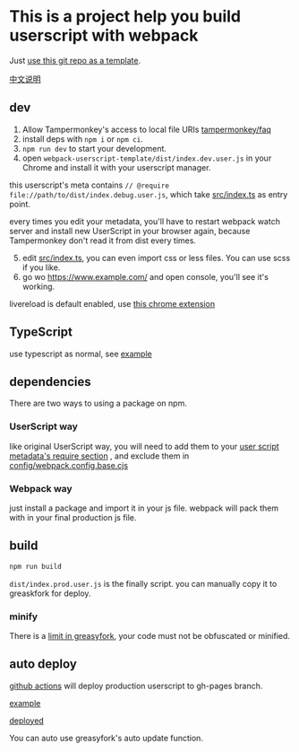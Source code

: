 # This is a project help you build userscript with webpack

Just [use this git repo as a template](https://github.com/Trim21/webpack-userscript-template/generate).

[中文说明](./readme.cn.md)

## dev

1. Allow Tampermonkey's access to local file URIs [tampermonkey/faq](https://tampermonkey.net/faq.php?ext=dhdg#Q204)
2. install deps with `npm i` or `npm ci`.
3. `npm run dev` to start your development.
4. open `webpack-userscript-template/dist/index.dev.user.js` in your Chrome and install it with your userscript manager.

this userscript's meta contains `// @require file://path/to/dist/index.debug.user.js`,
which take [src/index.ts](./src/index.ts) as entry point.

every times you edit your metadata, you'll have to restart webpack watch server and install new UserScript in your browser again,
because Tampermonkey don't read it from dist every times.

5. edit [src/index.ts](./src/index.ts), you can even import css or less files. You can use scss if you like.
6. go wo <https://www.example.com/> and open console, you'll see it's working.

livereload is default enabled, use [this chrome extension](https://chrome.google.com/webstore/detail/jnihajbhpnppcggbcgedagnkighmdlei)

## TypeScript

use typescript as normal, see [example](src/index.ts)

## dependencies

There are two ways to using a package on npm.

### UserScript way

like original UserScript way, you will need to add them to your [user script metadata's require section](./config/metadata.cjs#L13-L17) , and exclude them in [config/webpack.config.base.cjs](./config/webpack.config.base.cjs#L18-L20)

### Webpack way

just install a package and import it in your js file. webpack will pack them with in your final production js file.

## build

```bash
npm run build
```

`dist/index.prod.user.js` is the finally script. you can manually copy it to greaskfork for deploy.

### minify

There is a [limit in greasyfork](https://greasyfork.org/en/help/code-rules), your code must not be obfuscated or minified.

## auto deploy

[github actions](./.github/workflows/deploy.yaml#L36) will deploy production userscript to gh-pages branch.

[example](https://github.com/Trim21/webpack-userscript-template/tree/gh-pages)

[deployed](https://trim21.github.io/webpack-userscript-template/)

You can auto use greasyfork's auto update function.

